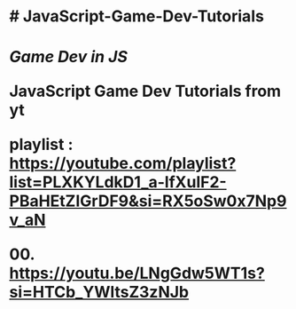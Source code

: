 <h1># JavaScript-Game-Dev-Tutorials<h1>
<i>Game Dev in JS</i>


JavaScript Game Dev Tutorials from yt

 playlist : https://youtube.com/playlist?list=PLXKYLdkD1_a-lfXulF2-PBaHEtZIGrDF9&si=RX5oSw0x7Np9v_aN


 <b>00</b>. https://youtu.be/LNgGdw5WT1s?si=HTCb_YWltsZ3zNJb
